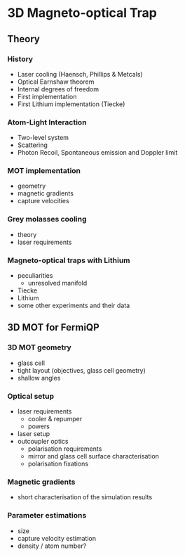 # 3D Magneto-optical Trap

## Theory
### History
- Laser cooling (Haensch, Phillips & Metcals)
- Optical Earnshaw theorem
- Internal degrees of freedom
- First implementation
- First Lithium implementation (Tiecke)

### Atom-Light Interaction
- Two-level system
- Scattering
- Photon Recoil, Spontaneous emission and Doppler limit

### MOT implementation
- geometry
- magnetic gradients
- capture velocities

### Grey molasses cooling
- theory
- laser requirements

### Magneto-optical traps with Lithium
- peculiarities
    - unresolved manifold
- Tiecke
- Lithium
- some other experiments and their data

## 3D MOT for FermiQP
### 3D MOT geometry
- glass cell
- tight layout (objectives, glass cell geometry)
- shallow angles

### Optical setup
- laser requirements
    - cooler & repumper
    - powers
- laser setup
- outcoupler optics
    - polarisation requirements
    - mirror and glass cell surface characterisation
    - polarisation fixations
    
### Magnetic gradients
- short characterisation of the simulation results

### Parameter estimations
- size
- capture velocity estimation
- density / atom number?